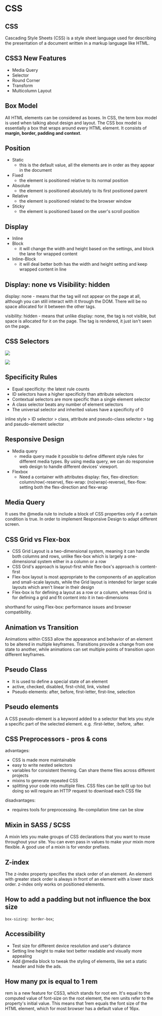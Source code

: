 # CSS

## CSS

Cascading Style Sheets \(CSS\) is a style sheet language used for describing the presentation of a document written in a markup language like HTML.

## CSS3 New Features

* Media Query
* Selector
* Round Corner
* Transform
* Multicolumn Layout

## Box Model

All HTML elements can be considered as boxes. In CSS, the term box model is used when talking about design and layout. The CSS box model is essentially a box that wraps around every HTML element. It consists of **margin, border, padding and context**. 

## Position

* Static
  * this is the default value, all the elements are in order as they appear in the document
* Fixed 
  * the element is positioned relative to its normal position
* Absolute
  * the element is positioned absolutely to its first positioned parent
* Relative
  * the element is positioned related to the browser window
* Sticky
  * the element is positioned based on the user's scroll position

## Display

* Inline
* Block
  * it will change the width and height based on the settings, and block the lane for wrapped content
* Inline-Block
  * it will deal better both has the width and height setting and keep wrapped content in line

## Display: none vs Visibility: hidden

display: none - means that the tag will not appear on the page at all, although you can still interact with it through the DOM. There will be no space allocated for it between the other tags.

visibility: hidden - means that unlike display: none, the tag is not visible, but space is allocated for it on the page. The tag is rendered, it just isn't seen on the page. 

## CSS Selectors

![](.gitbook/assets/image%20%2810%29.png)

![](.gitbook/assets/image%20%2814%29.png)

## Specificity Rules

* Equal specificity: the latest rule counts
* ID selectors have a higher specificity than attribute selectors
* Contextual selectors are more specific than a single element selector
* A class selector beats any number of element selectors
* The universal selector and inherited values have a specificity of 0

inline style &gt; ID selector &gt; class, attribute and pseudo-class selector &gt; tag and pseudo-element selector

## Responsive Design

* Media query 
  * media query made it possible to define different style rules for different media types. By using media query, we can do responsive web design to handle different devices' viewport. 
* Flexbox 
  * Need a container with attributes display: flex, flex-direction: column/row\(-reserve\), flex-wrap: \(no\)wrap\(-reverse\), flex-flow: setting both the flex-direction and flex-wrap

## Media Query 

It uses the @media rule to include a block of CSS properties only if a certain condition is true. In order to implement Responsive Design to adapt different screen. 

## CSS Grid vs Flex-box

* CSS Grid Layout is a two-dimensional system, meaning it can handle both columns and rows, unlike flex-box which is largely a one-dimensional system either in a column or a row
* CSS Grid's approach is layout-first while flex-box's approach is content-first
* Flex-box layout is most appropriate to the components of an application and small-scale layouts, while the Grid layout is intended for larger scale layouts which aren't linear in their design
* Flex-box is for defining a layout as a row or a column, whereas Grid is for defining a grid and fit content into it in two-dimensions

shorthand for using Flex-box: performance issues and browser compatibility. 

## Animation vs Transition

Animations within CSS3 allow the appearance and behavior of an element to be altered in multiple keyframes. Transitions provide a change from one state to another, while animations can set multiple points of transition upon different keyframes. 

## Pseudo Class

* It is used to define a special state of an element 
* active, checked, disabled, first-child, link, visited
* Pseudo elements: after, before, first-letter, first-line, selection

## Pseudo elements

A CSS pseudo-element is a keyword added to a selector that lets you style a specific part of the selected element. e.g. :first-letter, :before, :after.

## CSS Preprocessors - pros & cons

advantages: 

* CSS is made more maintainable
* easy to write nested selectors
* variables for consistent theming. Can share theme files across different projects
* mixins to generate repeated CSS
* splitting your code into multiple files. CSS files can be split up too but doing so will require an HTTP request to download each CSS file

disadvantages:

* requires tools for preprocessing. Re-compilation time can be slow

## Mixin in SASS / SCSS

A mixin lets you make groups of CSS declarations that you want to reuse throughout your site. You can even pass in values to make your mixin more flexible. A good use of a mixin is for vendor prefixes. 

## Z-index

The z-index property specifies the stack order of an element. An element with greater stack order is always in front of an element with a lower stack order. z-index only works on positioned elements. 

## How to add a padding but not influence the box size

`box-sizing: border-box`;

## Accessibility

* Test size for different device resolution and user's distance
* Setting line height to make text better readable and visually more appealing
* Add @media block to tweak the styling of elements, like set a static header and hide the ads. 

## How many px is equal to 1 rem

rem is a new feature for CSS3, which stands for root em. It's equal to the computed value of font-size on the root element, the rem units refer to the property's initial value. This means that 1rem equals the font size of the HTML element, which for most browser has a default value of 16px.

